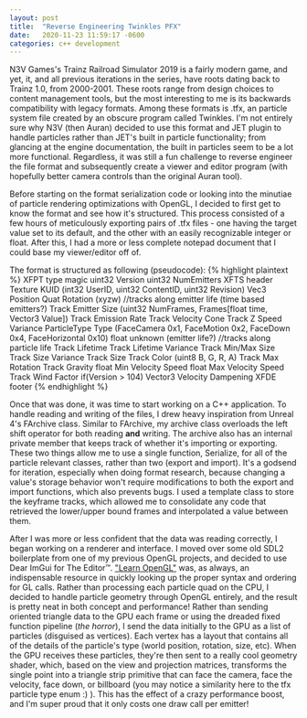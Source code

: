 ```yaml
---
layout: post
title:  "Reverse Engineering Twinkles PFX"
date:   2020-11-23 11:59:17 -0600
categories: c++ development
---
```


N3V Games's Trainz Railroad Simulator 2019 is a fairly modern game, and yet, it, and all previous iterations in the series, have roots dating back to Trainz 1.0, from 2000-2001.
These roots range from design choices to content management tools, but the most interesting to me is its backwards compatibility with legacy formats.
Among these formats is .tfx, an particle system file created by an obscure program called Twinkles.
I'm not entirely sure why N3V (then Auran) decided to use this format and JET plugin to handle particles rather than JET's built in particle functionality; from glancing at the engine documentation, the built in particles seem to be a lot more functional.
Regardless, it was still a fun challenge to reverse engineer the file format and subsequently create a viewer and editor program (with hopefully better camera controls than the original Auran tool).

Before starting on the format serialization code or looking into the minutiae of particle rendering optimizations with OpenGL, I decided to first get to know the format and see how it's structured.
This process consisted of a few hours of meticulously exporting pairs of .tfx files - one having the target value set to its default, and the other with an easily recognizable integer or float.
After this, I had a more or less complete notepad document that I could base my viewer/editor off of.

The format is structured as following (pseudocode):
{% highlight plaintext %}
XFPT type magic
uint32 Version
uint32 NumEmitters
    XFTS header
    Texture KUID (int32 UserID, uint32 ContentID, uint32 Revision)
    Vec3 Position
    Quat Rotation (xyzw)
    //tracks along emitter life (time based emitters?)
    Track<Vector3> Emitter Size (uint32 NumFrames, Frames[float time, Vector3 Value])
    Track<float> Emission Rate
    Track<Vector3> Velocity Cone
    Track<float> Z Speed Variance
    ParticleType Type (FaceCamera 0x1, FaceMotion 0x2, FaceDown 0x4, FaceHorizontal 0x10)
    float unknown (emitter life?)
    //tracks along particle life
    Track<float> Lifetime
    Track<float> Lifetime Variance
    Track<Vector2> Min/Max Size
    Track<float> Size Variance
    Track<float> Size
    Track<Color> Color (uint8 B, G, R, A)
    Track<float> Max Rotation
    Track<float> Gravity
    float Min Velocity Speed
    float Max Velocity Speed
    Track<float> Wind Factor
    if(Version > 104)
        Vector3 Velocity Dampening
    XFDE footer
{% endhighlight %}

Once that was done, it was time to start working on a C++ application.
To handle reading and writing of the files, I drew heavy inspiration from Unreal 4's FArchive class.
Similar to FArchive, my archive class overloads the left shift operator for both reading **and** writing.
The archive also has an internal private member that keeps track of whether it's importing or exporting.
These two things allow me to use a single function, Serialize, for all of the particle relevant classes, rather than two (export and import).
It's a godsend for iteration, especially when doing format research, because changing a value's storage behavior won't require modifications to both the export and import functions, which also prevents bugs.
I used a template class to store the keyframe tracks, which allowed me to consolidate any code that retrieved the lower/upper bound frames and interpolated a value between them.

After I was more or less confident that the data was reading correctly, I began working on a renderer and interface.
I moved over some old SDL2 boilerplate from one of my previous OpenGL projects, and decided to use Dear ImGui for The Editor&trade;.
["Learn OpenGL"][learnopengl] was, as always, an indispensable resource in quickly looking up the proper syntax and ordering for GL calls.
Rather than processing each particle quad on the CPU, I decided to handle particle geometry through OpenGL entirely, and the result is pretty neat in both concept and performance!
Rather than sending oriented triangle data to the GPU each frame or using the dreaded fixed function pipeline (*the horror*), I send the data initially to the GPU as a list of particles (disguised as vertices).
Each vertex has a layout that contains all of the details of the particle's type (world position, rotation, size, etc).
When the GPU receives these particles, they're then sent to a really cool geometry shader, which, based on the view and projection matrices, transforms the single point into a triangle strip primitive that can face the camera, face the velocity, face down, or billboard (you may notice a similarity here to the tfx particle type enum :) ).
This has the effect of a crazy performance boost, and I'm super proud that it only costs one draw call per emitter!

[learnopengl]: https://learnopengl.com/